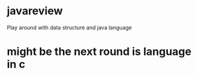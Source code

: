 # javareview
Play around with data structure and java language

# might be the next round is language in c
